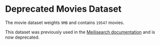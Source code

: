 # Deprecated Movies Dataset

The movie dataset weights `9MB` and contains `19547` movies.

This dataset was previously used in the [Meilisearch documentation](https://docs.meilisearch.com/) and is now deprecated.
